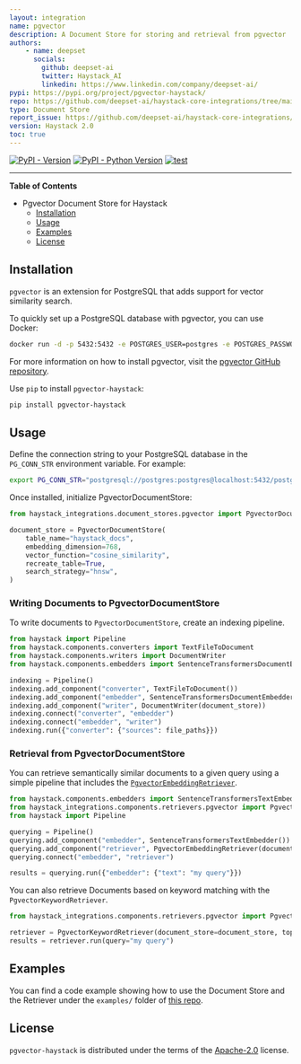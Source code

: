 ```yaml
---
layout: integration
name: pgvector
description: A Document Store for storing and retrieval from pgvector
authors:
    - name: deepset
      socials:
        github: deepset-ai
        twitter: Haystack_AI
        linkedin: https://www.linkedin.com/company/deepset-ai/
pypi: https://pypi.org/project/pgvector-haystack/
repo: https://github.com/deepset-ai/haystack-core-integrations/tree/main/integrations/pgvector
type: Document Store
report_issue: https://github.com/deepset-ai/haystack-core-integrations/issues
version: Haystack 2.0
toc: true
---
```


[![PyPI - Version](https://img.shields.io/pypi/v/pgvector-haystack.svg)](https://pypi.org/project/pgvector-haystack/)
[![PyPI - Python Version](https://img.shields.io/pypi/pyversions/pgvector-haystack.svg)](https://pypi.org/project/pgvector-haystack/)
[![test](https://github.com/deepset-ai/haystack-core-integrations/actions/workflows/pgvector.yml/badge.svg)](https://github.com/deepset-ai/haystack-core-integrations/actions/workflows/pgvector.yml)

-----

**Table of Contents**

- Pgvector Document Store for Haystack
  - [Installation](#installation)
  - [Usage](#usage)
  - [Examples](#examples)
  - [License](#license)

## Installation
`pgvector` is an extension for PostgreSQL that adds support for vector similarity search.

To quickly set up a PostgreSQL database with pgvector, you can use Docker:
```bash
docker run -d -p 5432:5432 -e POSTGRES_USER=postgres -e POSTGRES_PASSWORD=postgres -e POSTGRES_DB=postgres pgvector/pgvector:pg17
```

For more information on how to install pgvector, visit the [pgvector GitHub repository](https://github.com/pgvector/pgvector).

Use `pip` to install `pgvector-haystack`:
```bash
pip install pgvector-haystack
```
## Usage

Define the connection string to your PostgreSQL database in the `PG_CONN_STR` environment variable. For example:
```bash
export PG_CONN_STR="postgresql://postgres:postgres@localhost:5432/postgres"
````

Once installed, initialize PgvectorDocumentStore:

```python
from haystack_integrations.document_stores.pgvector import PgvectorDocumentStore

document_store = PgvectorDocumentStore(
    table_name="haystack_docs",
    embedding_dimension=768,
    vector_function="cosine_similarity",
    recreate_table=True,
    search_strategy="hnsw",
)
```

### Writing Documents to PgvectorDocumentStore
To write documents to `PgvectorDocumentStore`, create an indexing pipeline.

```python
from haystack import Pipeline
from haystack.components.converters import TextFileToDocument
from haystack.components.writers import DocumentWriter
from haystack.components.embedders import SentenceTransformersDocumentEmbedder

indexing = Pipeline()
indexing.add_component("converter", TextFileToDocument())
indexing.add_component("embedder", SentenceTransformersDocumentEmbedder())
indexing.add_component("writer", DocumentWriter(document_store))
indexing.connect("converter", "embedder")
indexing.connect("embedder", "writer")
indexing.run({"converter": {"sources": file_paths}})
```

### Retrieval from PgvectorDocumentStore
You can retrieve semantically similar documents to a given query using a simple pipeline that includes the [`PgvectorEmbeddingRetriever`](https://docs.haystack.deepset.ai/docs/pgvectorembeddingretriever).

```python
from haystack.components.embedders import SentenceTransformersTextEmbedder
from haystack_integrations.components.retrievers.pgvector import PgvectorEmbeddingRetriever
from haystack import Pipeline

querying = Pipeline()
querying.add_component("embedder", SentenceTransformersTextEmbedder())
querying.add_component("retriever", PgvectorEmbeddingRetriever(document_store=document_store, top_k=3))
querying.connect("embedder", "retriever")

results = querying.run({"embedder": {"text": "my query"}})
```

You can also retrieve Documents based on keyword matching with the `PgvectorKeywordRetriever`.

```python
from haystack_integrations.components.retrievers.pgvector import PgvectorKeywordRetriever

retriever = PgvectorKeywordRetriever(document_store=document_store, top_k=3))
results = retriever.run(query="my query")
```

## Examples
You can find a code example showing how to use the Document Store and the Retriever under the `examples/` folder of [this repo](https://github.com/deepset-ai/haystack-core-integrations/tree/main/integrations/pgvector).

## License

`pgvector-haystack` is distributed under the terms of the [Apache-2.0](https://spdx.org/licenses/Apache-2.0.html) license.
